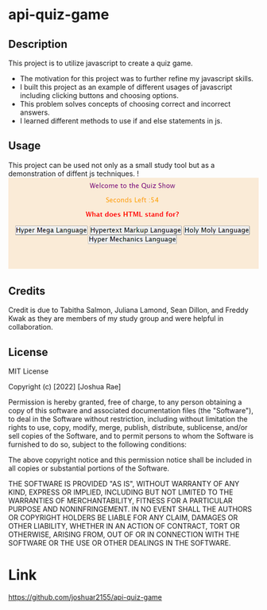 # api-quiz-game

## Description

This project is to utilize javascript to create a quiz game.

- The motivation for this project was to further refine my javascript skills.
- I built this project as an example of different usages of javascript including clicking buttons and choosing options.
- This problem solves concepts of choosing correct and incorrect answers. 
- I learned different methods to use if and else statements in js.

## Usage

This project can be used not only as a small study tool but as a demonstration of diffent js techniques.
!
    ![This is a screenshot of the website](assets/images/website2.png)
    

## Credits

Credit is due to Tabitha Salmon, Juliana Lamond, Sean Dillon, and Freddy Kwak as they are members of my study group and were helpful in collaboration. 

## License

MIT License

Copyright (c) [2022] [Joshua Rae]

Permission is hereby granted, free of charge, to any person obtaining a copy
of this software and associated documentation files (the "Software"), to deal
in the Software without restriction, including without limitation the rights
to use, copy, modify, merge, publish, distribute, sublicense, and/or sell
copies of the Software, and to permit persons to whom the Software is
furnished to do so, subject to the following conditions:

The above copyright notice and this permission notice shall be included in all
copies or substantial portions of the Software.

THE SOFTWARE IS PROVIDED "AS IS", WITHOUT WARRANTY OF ANY KIND, EXPRESS OR
IMPLIED, INCLUDING BUT NOT LIMITED TO THE WARRANTIES OF MERCHANTABILITY,
FITNESS FOR A PARTICULAR PURPOSE AND NONINFRINGEMENT. IN NO EVENT SHALL THE
AUTHORS OR COPYRIGHT HOLDERS BE LIABLE FOR ANY CLAIM, DAMAGES OR OTHER
LIABILITY, WHETHER IN AN ACTION OF CONTRACT, TORT OR OTHERWISE, ARISING FROM,
OUT OF OR IN CONNECTION WITH THE SOFTWARE OR THE USE OR OTHER DEALINGS IN THE
SOFTWARE.


# Link

https://github.com/joshuar2155/api-quiz-game